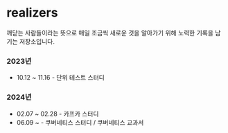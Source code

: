 # realizers

깨닫는 사람들이라는 뜻으로 매일 조금씩 새로운 것을 알아가기 위해 노력한 기록을 남기는 저장소입니다.

### 2023년

* 10.12 ~ 11.16 - 단위 테스트 스터디

### 2024년

* 02.07 ~ 02.28 - 카프카 스터디
* 06.09 ~       - 쿠버네티스 스터디 / 쿠버네티스 교과서
